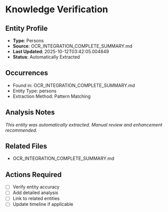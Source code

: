 # Knowledge Verification

## Entity Profile
- **Type**: Persons
- **Source**: OCR_INTEGRATION_COMPLETE_SUMMARY.md
- **Last Updated**: 2025-10-12T03:42:05.004849
- **Status**: Automatically Extracted

## Occurrences
- Found in: OCR_INTEGRATION_COMPLETE_SUMMARY.md
- Entity Type: persons
- Extraction Method: Pattern Matching

## Analysis Notes
*This entity was automatically extracted. Manual review and enhancement recommended.*

## Related Files
- OCR_INTEGRATION_COMPLETE_SUMMARY.md

## Actions Required
- [ ] Verify entity accuracy
- [ ] Add detailed analysis
- [ ] Link to related entities
- [ ] Update timeline if applicable
